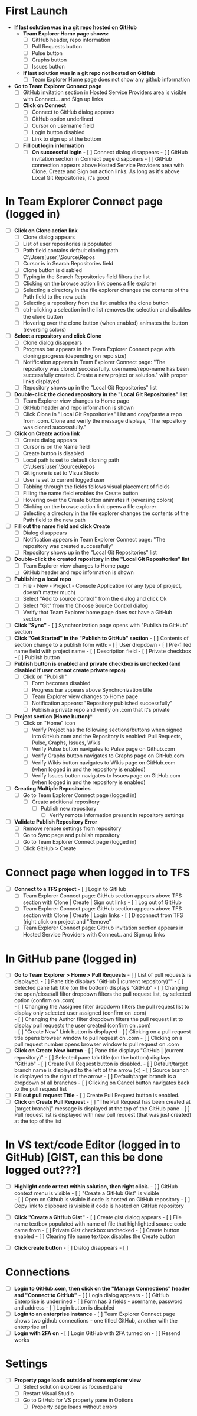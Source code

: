 # First Launch
  - **If last solution was in a git repo hosted on GitHub**
    - **Team Explorer Home page shows:**
      - [ ] GitHub header, repo information
      - [ ] Pull Requests button
      - [ ] Pulse button
      - [ ] Graphs button
      - [ ] Issues button
    - **If last solution was in a git repo not hosted on GitHub**
        - [ ] Team Explorer Home page does not show any github information
  - **Go to Team Explorer Connect page**
    - [ ] GitHub invitation section in Hosted Service Providers area is visible with Connect... and Sign up links
    - [ ] **Click on Connect**
        - [ ] Connect to GitHub dialog appears
        - [ ] GitHub option underlined
        - [ ] Cursor on username field
        - [ ] Login button disabled
        - [ ] Link to sign up at the bottom
    - [ ] **Fill out login information**
        - [ ] **On successful login**
              - [ ] Connect dialog disappears
              - [ ] GitHub invitation section in Connect page disappears
              - [ ] GitHub connection appears above Hosted Service Providers area with Clone, Create and Sign out action links. As long as it's above Local Git Repositories, it's good

# In Team Explorer Connect page (logged in)
  - [ ] **Click on Clone action link**
      - [ ] Clone dialog appears
      - [ ] List of user repositories is populated
      - [ ] Path field contains default cloning path C:\Users\[user]\Source\Repos
      - [ ] Cursor is in Search Repositories field
      - [ ] Clone button is disabled
      - [ ] Typing in the Search Repositories field filters the list
      - [ ] Clicking on the browse action link opens a file explorer
      - [ ] Selecting a directory in the file explorer changes the contents of the Path field to the new path
      - [ ] Selecting a repository from the list enables the clone button
      - [ ] ctrl-clicking a selection in the list removes the selection and disables the clone button
      - [ ] Hovering over the clone button (when enabled) animates the button (reversing colors)
  - [ ] **Select a repository and click Clone**
      - [ ] Clone dialog disappears
      - [ ] Progress bar appears in the Team Explorer Connect page with cloning progress (depending on repo size)
      - [ ] Notification appears in Team Explorer Connect page: "The repository was cloned successfully. username/repo-name has been successfully created. Create a new project or solution." with proper links displayed.
      - [ ] Repository shows up in the "Local Git Repositories" list
  - [ ] **Double-click the cloned repository in the "Local Git Repositories" list**
      - [ ] Team Explorer view changes to Home page
      - [ ] GitHub header and repo information is shown
      - [ ] Click Clone in "Local Git Repositories" List and copy/paste a repo from .com. Clone and verify the message displays, "The repository was cloned successfully."
  - [ ] **Click on Create action link**
    - [ ] Create dialog appears
    - [ ] Cursor is on the Name field
    - [ ] Create button is disabled
    - [ ] Local path is set to default cloning path C:\Users\[user]\Source\Repos
    - [ ] Git ignore is set to VisualStudio
    - [ ] User is set to current logged user
    - [ ] Tabbing through the fields follows visual placement of fields
    - [ ] Filling the name field enables the Create button
    - [ ] Hovering over the Create button animates it (reversing colors)
    - [ ] Clicking on the browse action link opens a file explorer
    - [ ] Selecting a directory in the file explorer changes the contents of the Path field to the new path
  - [ ] **Fill out the name field and click Create**
    - [ ] Dialog disappears
    - [ ] Notification appears in Team Explorer Connect page: "The repository was created successfully"
    - [ ] Repository shows up in the "Local Git Repositories" list
  - [ ] **Double-click the created repository in the "Local Git Repositories" list**
    - [ ] Team Explorer view changes to Home page
    - [ ] GitHub header and repo information is shown
- [ ] **Publishing a local repo**
  - [ ] File - New - Project - Console Application (or any type of project, doesn't matter much)
  - [ ] Select "Add to source control" from the dialog and click Ok
  - [ ] Select "Git" from the Choose Source Control dialog
  - [ ] Verify that Team Explorer home page does *not* have a GitHub section
- [ ] **Click "Sync"**
       - [ ] Synchronization page opens with "Publish to GitHub" section
- [ ] **Click "Get Started" in the "Publish to GitHub" section**
      - [ ] Contents of section change to a publish form with:
        - [ ] User dropdown
        - [ ] Pre-filled name field with project name
        - [ ] Description field
        - [ ] Private checkbox
        - [ ] Publish button
- [ ] **Publish button is enabled and private checkbox is unchecked (and disabled if user cannot create private repos)**
    - [ ] Click on "Publish"
        - [ ] Form becomes disabled
        - [ ] Progress bar appears above Synchronization title
        - [ ] Team Explorer view changes to Home page
        - [ ] Notification appears: "Repository published successfully"
        - [ ] Publish a private repo and verify on .com that it's private
- [ ] **Project section (Home button)***
    - [ ] Click on "Home" icon
        - [ ] Verify Project has the following sections/buttons when signed into GitHub.com and the Repository is enabled: Pull Requests, Pulse, Graphs, Issues, Wikis
        - [ ] Verify Pulse button navigates to Pulse page on Github.com
        - [ ] Verify Graphs button navigates to Graphs page on GitHub.com
        - [ ] Verify Wikis button navigates to Wikis page on GitHub.com (when logged in and the repository is enabled)
        - [ ] Verify Issues button navigates to Issues page on GitHub.com (when logged in and the repository is enabled)
- [ ] **Creating Multiple Repositories**
    - [ ] Go to Team Explorer Connect page (logged in)
      - [ ] Create additional repository
        - [ ] Publish new repository
          - [ ] Verify remote information present in repository settings
- [ ] **Validate Publish Repository Error**
    - [ ] Remove remote settings from repository
    - [ ] Go to Sync page and publish repository
    - [ ] Go to Team Explorer Connect page (logged in)
    - [ ] Click GitHub > Create
# Connect page when logged in to TFS
   - [ ] **Connect to a TFS project**
    - [ ] Login to GitHub
      - [ ] Team Explorer Connect page: GitHub section appears above TFS section with Clone | Create | Sign out links
    - [ ] Log out of GitHub
      - [ ] Team Explorer Connect page: GitHub section appears above TFS section with Clone | Create | Login links
    - [ ]  Disconnect from TFS (right click on project and "Remove"
      - [ ] Team Explorer Connect page: GitHub invitation section appears in Hosted Service Providers with Connect.. and Sign up links

# In GitHub pane (logged in)
- [ ] **Go to Team Explorer > Home > Pull Requests**
      - [ ] List of pull requests is displayed.
      - [ ] Pane title displays "GitHub | (current repository)""
      - [ ] Selected pane tab title (on the bottom) displays "GitHub"
      - [ ] Changing the open/close/all filter dropdown filters the pull request list, by selected option (confirm on .com)  
      - [ ] Changing the Assignee filter dropdown filters the pull request list to display only selected user assigned (confirm on .com)  
      - [ ] Changing the Author filter dropdown filters the pull request list to display pull requests the user created (confirm on .com)  
      - [ ] "Create New" Link button is displayed
      - [ ] Clicking on a pull request title opens browser window to pull request on .com
      - [ ] Clicking on a pull request number opens browser window to pull request on .com
- [ ] **Click on Create New button**
      - [ ] Pane title displays "GitHub | (current repository)"
      - [ ] Selected pane tab title (on the bottom) displays "GitHub"
      - [ ] Create Pull Request button is disabled.
      - [ ] Default/target branch name is displayed to the left of the arrow (<)
      - [ ] Source branch is displayed to the right of the arrow
      - [ ] Default/target branch is a dropdown of all branches
      - [ ] Clicking on Cancel button navigates back to the pull request list
- [ ] **Fill out pull request Title**
      - [ ] Create Pull Request button is enabled.
- [ ] **Click on Create Pull Request**
      - [ ] "The Pull Request has been created at [target branch]" message is displayed at the top of the GitHub pane
      - [ ] Pull request list is displayed with new pull request (that was just created) at the top of the list

# In VS text/code Editor (logged in to GitHub) [GIST, can this be done logged out???]
- [ ] **Highlight code or text within solution, then right click.**
      - [ ] GitHub context menu is visible
      - [ ] "Create a GitHub Gist" is visible     
      - [ ] Open on Github is visible if code is hosted on GitHub repository
      - [ ] Copy link to clipboard is visible if code is hosted on GitHub repository
- [ ] **Click "Create a GitHub Gist"**
      - [ ] Create gist dialog appears
      - [ ] File name textbox populated with name of file that highlighted source code came from
      - [ ] Private Gist checkbox unchecked
      - [ ] Create button enabled
      - [ ] Clearing file name textbox disables the Create button
- [ ] **Click create button**
      - [ ] Dialog disappears
      - [ ]



# Connections
- [ ] **Login to GitHub.com, then click on the "Manage Connections" header and "Connect to GitHub"**
      - [ ] Login dialog appears
      - [ ] GitHub Enterprise is underlined
      - [ ] Form has 3 fields - username, password and address
      - [ ] Login button is disabled
- [ ] **Login to an enterprise instance**
      - [ ] Team Explorer Connect page shows two github connections - one titled GitHub, another with the enterprise url
- [ ] **Login with 2FA on**
      - [ ] Login GitHub with 2FA turned on
      - [ ] Resend works

# Settings
- [ ] **Property page loads outside of team explorer view**
  - [ ] Select solution explorer as focused pane
  - [ ] Restart Visual Studio
  - [ ] Go to GitHub for VS property pane in Options
    - [ ] Property page loads without errors
